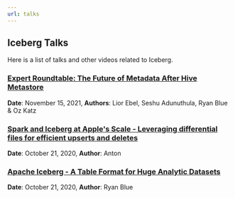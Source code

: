 ```yaml
---
url: talks
---
```

<!--
 - Licensed to the Apache Software Foundation (ASF) under one or more
 - contributor license agreements.  See the NOTICE file distributed with
 - this work for additional information regarding copyright ownership.
 - The ASF licenses this file to You under the Apache License, Version 2.0
 - (the "License"); you may not use this file except in compliance with
 - the License.  You may obtain a copy of the License at
 -
 -   http://www.apache.org/licenses/LICENSE-2.0
 -
 - Unless required by applicable law or agreed to in writing, software
 - distributed under the License is distributed on an "AS IS" BASIS,
 - WITHOUT WARRANTIES OR CONDITIONS OF ANY KIND, either express or implied.
 - See the License for the specific language governing permissions and
 - limitations under the License.
 -->

## Iceberg Talks

Here is a list of talks and other videos related to Iceberg.

### [Expert Roundtable: The Future of Metadata After Hive Metastore](https://www.youtube.com/watch?v=7_Pt1g2x-XE)
**Date**: November 15, 2021, **Authors**: Lior Ebel, Seshu Adunuthula, Ryan Blue & Oz Katz

### [Spark and Iceberg at Apple's Scale - Leveraging differential files for efficient upserts and deletes](https://www.youtube.com/watch?v=IzkSGKoUxcQ)
**Date**: October 21, 2020, **Author**: Anton

### [Apache Iceberg - A Table Format for Huge Analytic Datasets](https://www.youtube.com/watch?v=mf8Hb0coI6o)
**Date**: October 21, 2020, **Author**: Ryan Blue 
